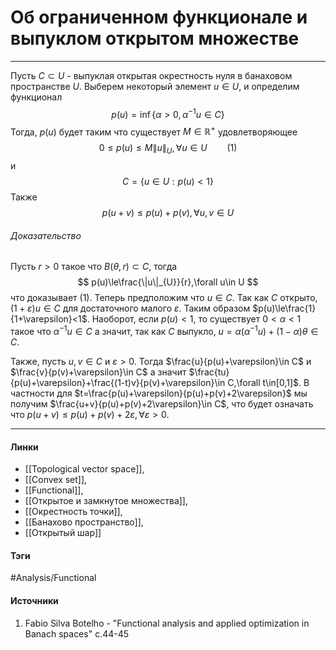 # Об ограниченном функционале и выпуклом открытом множестве
***
Пусть $C\subset U$ - выпуклая открытая окрестность нуля в банаховом пространстве $U$. Выберем некоторый элемент $u\in U$, и определим функционал 
$$
p(u)=\inf\{\alpha>0,\alpha^{-1}u\in C\}
$$
Тогда, $p(u)$ будет таким что существует $M\in\mathbb{R}^{+}$ удовлетворяющее
$$
0\le p(u)\le M\|u\|_{U},\forall u\in U\qquad(1)
$$
и
$$
C=\{u\in U:p(u)<1\}
$$
Также 
$$
p(u+v)\le p(u)+p(v),\forall u,v\in U
$$

###### Доказательство
Пусть $r>0$ такое что $B(\theta,r)\subset C$, тогда
$$
p(u)\le\frac{\|u\|_{U}}{r},\forall u\in U
$$
что доказывает $(1)$. Теперь предположим что $u\in C$. Так как $C$ открыто, $(1+\varepsilon)u\in C$ для достаточного малого $\varepsilon$. Таким образом $p(u)\le\frac{1}{1+\varepsilon}<1$. Наоборот, если $p(u)<1$, то существует $0<\alpha<1$ такое что $\alpha^{-1}u\in C$ а значит, так как $C$ выпукло, $u=\alpha(\alpha^{-1}u)+(1-\alpha)\theta\in C$. 

Также, пусть $u,v\in C$ и $\varepsilon>0$. Тогда $\frac{u}{p(u)+\varepsilon}\in C$ и $\frac{v}{p(v)+\varepsilon}\in C$ а значит $\frac{tu}{p(u)+\varepsilon}+\frac{(1-t)v}{p(v)+\varepsilon}\in C,\forall t\in[0,1]$. В частности для $t=\frac{p(u)+\varepsilon}{p(u)+p(v)+2\varepsilon}$ мы получим $\frac{u+v}{p(u)+p(v)+2\varepsilon}\in C$, что будет означать что $p(u+v)\le p(u)+p(v)+2\varepsilon,\forall\varepsilon>0$.
***
#### Линки
- [[Topological vector space]],
- [[Convex set]],
- [[Functional]],
- [[Открытое и замкнутое множества]],
- [[Окрестность точки]],
- [[Банахово пространство]],
- [[Открытый шар]]
#### Тэги
 #Analysis/Functional 
#### Источники
1. Fabio Silva Botelho - "Functional analysis and applied optimization in Banach spaces" c.44-45